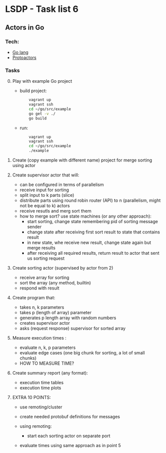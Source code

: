 # LSDP - Task list 6

## Actors in Go
### Tech:

* [Go lang](https://golang.org/)
* [Protoactors](https://github.com/AsynkronIT/protoactor-go)

### Tasks

0. Play with example Go project


	* build project:
        ```bash
            vagrant up
            vagrant ssh
            cd ~/go/src/example
            go get -v ./
            go build
        ```
	* run:
        ```bash
            vagrant up
            vagrant ssh
            cd ~/go/src/example
            ./example
        ```


1. Create  (copy example with different name) project for merge sorting using actor

2. Create supervisor actor that will:
    * can be configured in terms of parallelism
    * receive input for sorting
    * split input to k parts (slice)
    * distribute parts using round robin router (API) to n (parallelism, might not be equal to k) actors
    * receive resutls and merg sort them
    * how to merge sort? use state machines (or any other approach):
        * start sorting, change state remembering pid of sorting message sender
        * change state after receiving first sort result to state that contains result
        * in new state, whe receive new result, change state again but merge results
        * after receiving all required results, return result to actor that sent us sorting request

3. Create sorting actor (supervised by actor from 2)

    * receive array for sorting
    * sort the array (any method, builtin)
    * respond with result

4. Create program that:

    * takes n, k parameters
    * takes p (length of array) parameter
    * generates p length array with random numbers
    * creates supervisor actor
    * asks (request response) supervisor for sorted array


5. Measure execution times :

    * evaluate n, k, p parameters
    * evaluate edge cases (one big chunk for sorting, a lot of small chunks)
    * HOW TO MEASURE TIME?

6. Create summary report (any format):
    * execution time tables
    * execution time plots


7. EXTRA 10 POINTS:

    * use remoting/cluster
    * create needed protobuf definitions for messages
    * using remoting:

        * start each sorting actor on separate port

    * evaluate times using same approach as in point 5
